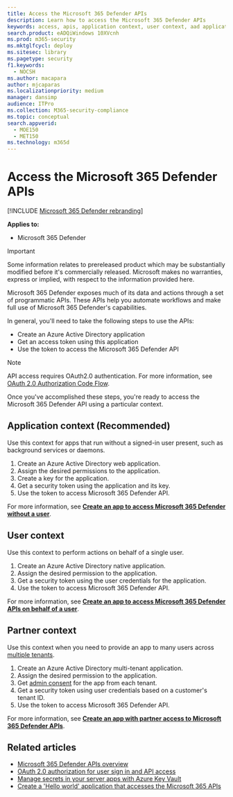 ```yaml
---
title: Access the Microsoft 365 Defender APIs
description: Learn how to access the Microsoft 365 Defender APIs
keywords: access, apis, application context, user context, aad application, access token
search.product: eADQiWindows 10XVcnh
ms.prod: m365-security
ms.mktglfcycl: deploy
ms.sitesec: library
ms.pagetype: security
f1.keywords: 
  - NOCSH
ms.author: macapara
author: mjcaparas
ms.localizationpriority: medium
manager: dansimp
audience: ITPro
ms.collection: M365-security-compliance
ms.topic: conceptual
search.appverid: 
  - MOE150
  - MET150
ms.technology: m365d
---
```


# Access the Microsoft 365 Defender APIs

[!INCLUDE [Microsoft 365 Defender rebranding](../includes/microsoft-defender.md)]

**Applies to:**

- Microsoft 365 Defender

> [!IMPORTANT]
> Some information relates to prereleased product which may be substantially modified before it's commercially released. Microsoft makes no warranties, express or implied, with respect to the information provided here.

Microsoft 365 Defender exposes much of its data and actions through a set of programmatic APIs. These APIs help you automate workflows and make full use of Microsoft 365 Defender's capabilities.

In general, you'll need to take the following steps to use the APIs:

- Create an Azure Active Directory application
- Get an access token using this application
- Use the token to access the Microsoft 365 Defender API

> [!NOTE]
> API access requires OAuth2.0 authentication. For more information, see [OAuth 2.0 Authorization Code Flow](/azure/active-directory/develop/active-directory-v2-protocols-oauth-code).

Once you've accomplished these steps, you're ready to access the Microsoft 365 Defender API using a particular context.

## Application context (Recommended)

Use this context for apps that run without a signed-in user present, such as background services or daemons.

1. Create an Azure Active Directory web application.
2. Assign the desired permissions to the application.
3. Create a key for the application.
4. Get a security token using the application and its key.
5. Use the token to access  Microsoft 365 Defender API.

For more information, see **[Create an app to access Microsoft 365 Defender without a user](api-create-app-web.md)**.

## User context

Use this context to perform actions on behalf of a single user.

1. Create an Azure Active Directory native application.
2. Assign the desired permission to the application.
3. Get a security token using the user credentials for the application.
4. Use the token to access  Microsoft 365 Defender API.

For more information, see **[Create an app to access Microsoft 365 Defender APIs on behalf of a user](api-create-app-user-context.md)**.

## Partner context

Use this context when you need to provide an app to many users across [multiple tenants](/azure/active-directory/develop/single-and-multi-tenant-apps).

1. Create an Azure Active Directory multi-tenant application.
2. Assign the desired permission to the application.
3. Get [admin consent](/azure/active-directory/develop/v2-permissions-and-consent#requesting-consent-for-an-entire-tenant) for the app from each tenant.
4. Get a security token using user credentials based on a customer's tenant ID.
5. Use the token to access  Microsoft 365 Defender API.

For more information, see **[Create an app with partner access to Microsoft 365 Defender APIs](api-partner-access.md)**.

## Related articles

- [Microsoft 365 Defender APIs overview](api-overview.md)
- [OAuth 2.0 authorization for user sign in and API access](/azure/active-directory/develop/active-directory-v2-protocols-oauth-code)
- [Manage secrets in your server apps with Azure Key Vault](/learn/modules/manage-secrets-with-azure-key-vault/)
- [Create a 'Hello world' application that accesses the Microsoft 365 APIs](api-hello-world.md)